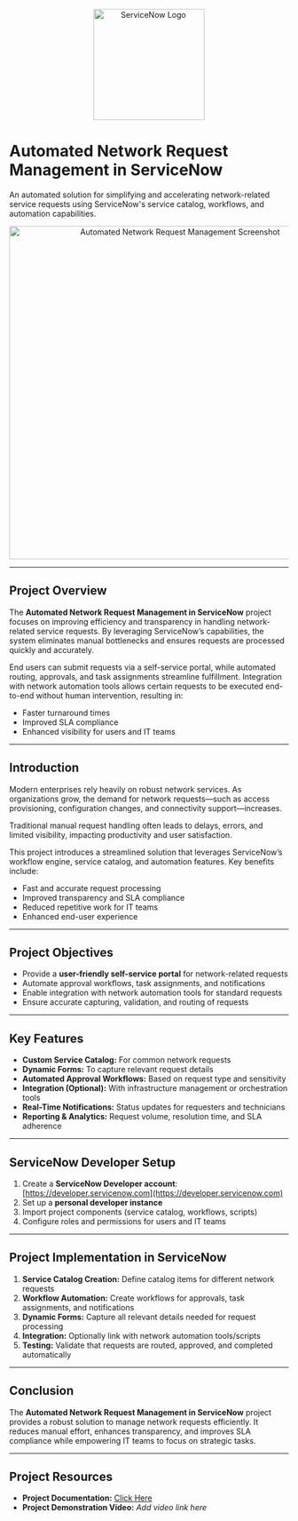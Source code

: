 <p align="center">
  <img src="https://drive.google.com/uc?export=view&id=1Apq4i7-ZMG_7TQx8to2TTHgL4GsOARsb" alt="ServiceNow Logo" width="200"/>
</p>

# Automated Network Request Management in ServiceNow

An automated solution for simplifying and accelerating network-related service requests using ServiceNow's service catalog, workflows, and automation capabilities.

<p align="center">
  <img src="https://drive.google.com/uc?export=view&id=1mDVdF-yQBPCFHKQZIC4-wVTC-xWHiKLO" alt="Automated Network Request Management Screenshot" width="600"/>
</p>

---

## Project Overview
The **Automated Network Request Management in ServiceNow** project focuses on improving efficiency and transparency in handling network-related service requests. By leveraging ServiceNow’s capabilities, the system eliminates manual bottlenecks and ensures requests are processed quickly and accurately.  

End users can submit requests via a self-service portal, while automated routing, approvals, and task assignments streamline fulfillment. Integration with network automation tools allows certain requests to be executed end-to-end without human intervention, resulting in:

- Faster turnaround times  
- Improved SLA compliance  
- Enhanced visibility for users and IT teams  

---

## Introduction
Modern enterprises rely heavily on robust network services. As organizations grow, the demand for network requests—such as access provisioning, configuration changes, and connectivity support—increases.  

Traditional manual request handling often leads to delays, errors, and limited visibility, impacting productivity and user satisfaction.  

This project introduces a streamlined solution that leverages ServiceNow’s workflow engine, service catalog, and automation features. Key benefits include:  

- Fast and accurate request processing  
- Improved transparency and SLA compliance  
- Reduced repetitive work for IT teams  
- Enhanced end-user experience  

---

## Project Objectives
- Provide a **user-friendly self-service portal** for network-related requests  
- Automate approval workflows, task assignments, and notifications  
- Enable integration with network automation tools for standard requests  
- Ensure accurate capturing, validation, and routing of requests  

---

## Key Features
- **Custom Service Catalog:** For common network requests  
- **Dynamic Forms:** To capture relevant request details  
- **Automated Approval Workflows:** Based on request type and sensitivity  
- **Integration (Optional):** With infrastructure management or orchestration tools  
- **Real-Time Notifications:** Status updates for requesters and technicians  
- **Reporting & Analytics:** Request volume, resolution time, and SLA adherence  

---

## ServiceNow Developer Setup
1. Create a **ServiceNow Developer account**: [https://developer.servicenow.com](https://developer.servicenow.com)  
2. Set up a **personal developer instance**  
3. Import project components (service catalog, workflows, scripts)  
4. Configure roles and permissions for users and IT teams  

---

## Project Implementation in ServiceNow
1. **Service Catalog Creation:** Define catalog items for different network requests  
2. **Workflow Automation:** Create workflows for approvals, task assignments, and notifications  
3. **Dynamic Forms:** Capture all relevant details needed for request processing  
4. **Integration:** Optionally link with network automation tools/scripts  
5. **Testing:** Validate that requests are routed, approved, and completed automatically  

---

## Conclusion
The **Automated Network Request Management in ServiceNow** project provides a robust solution to manage network requests efficiently. It reduces manual effort, enhances transparency, and improves SLA compliance while empowering IT teams to focus on strategic tasks.  

---

## Project Resources
- **Project Documentation:** [Click Here](https://drive.google.com/file/d/1TAiNUfmbEGEPDvR02cRRL9Ql80h9klYa/view?usp=sharing)  
- **Project Demonstration Video:** *Add video link here*  

